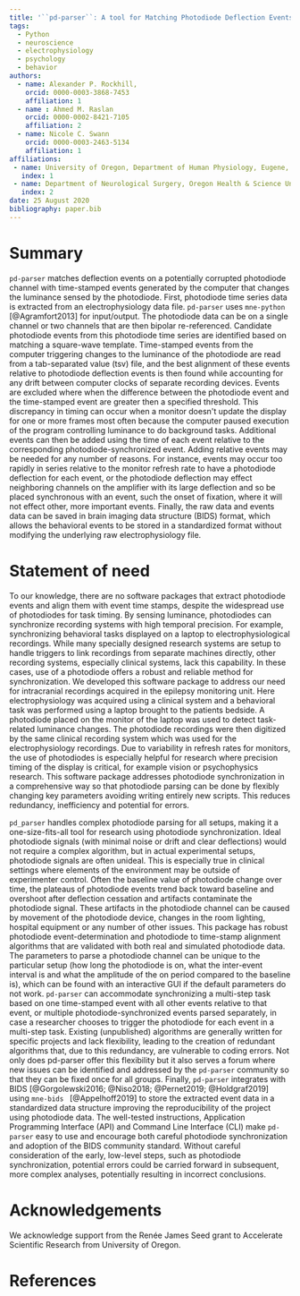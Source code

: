 ```yaml
---
title: '``pd-parser``: A tool for Matching Photodiode Deflection Events to Time-Stamped Events'
tags:
  - Python
  - neuroscience
  - electrophysiology
  - psychology
  - behavior
authors:
  - name: Alexander P. Rockhill, 
    orcid: 0000-0003-3868-7453
    affiliation: 1
  - name : Ahmed M. Raslan
    orcid: 0000-0002-8421-7105
    affiliation: 2
  - name: Nicole C. Swann
    orcid: 0000-0003-2463-5134
    affiliation: 1
affiliations:
 - name: University of Oregon, Department of Human Physiology, Eugene, Oregon.
   index: 1
 - name: Department of Neurological Surgery, Oregon Health & Science University, Portland, Oregon.
   index: 2
date: 25 August 2020
bibliography: paper.bib
---
```


# Summary

``pd-parser`` matches deflection events on a potentially corrupted photodiode channel with time-stamped events generated by the computer that changes the luminance sensed by the photodiode. First, photodiode time series data is extracted from an electrophysiology data file. ``pd-parser`` uses ``mne-python`` [@Agramfort2013] for input/output. The photodiode data can be on a single channel or two channels that are then bipolar re-referenced. Candidate photodiode events from this photodiode time series are identified based on matching a square-wave template. Time-stamped events from the computer triggering changes to the luminance of the photodiode are read from a tab-separated value (tsv) file, and the best alignment of these events relative to photodiode deflection events is then found while accounting for any drift between computer clocks of separate recording devices. Events are excluded where when the difference between the photodiode event and the time-stamped event are greater then a specified threshold. This discrepancy in timing can occur when a monitor doesn't update the display for one or more frames most often because the computer paused execution of the program controlling luminance to do background tasks. Additional events can then be added using the time of each event relative to the corresponding photodiode-synchronized event. Adding relative events may be needed for any number of reasons. For instance, events may occur too rapidly in series relative to the monitor refresh rate to have a photodiode deflection for each event, or the photodiode deflection may effect neighboring channels on the amplifier with its large deflection and so be placed synchronous with an event, such the onset of fixation, where it will not effect other, more important events. Finally, the raw data and events data can be saved in brain imaging data structure (BIDS) format, which allows the behavioral events to be stored in a standardized format without modifying the underlying raw electrophysiology file.

# Statement of need 

To our knowledge, there are no software packages that extract photodiode events and align them with event time stamps, despite the widespread use of photodiodes for task timing. By sensing luminance, photodiodes can synchronize recording systems with high temporal precision. For example, synchronizing behavioral tasks displayed on a laptop to electrophysiological recordings. While many specially designed research systems are setup to handle triggers to link recordings from separate machines directly, other recording systems, especially clinical systems, lack this capability. In these cases, use of a photodiode offers a robust and reliable method for synchronization. We developed this software package to address our need for intracranial recordings acquired in the epilepsy monitoring unit. Here electrophysiology was acquired using a clinical system and a behavioral task was performed using a laptop brought to the patients bedside. A photodiode placed on the monitor of the laptop was used to detect task-related luminance changes. The photodiode recordings were then digitized by the same clinical recording system which was used for the electrophysiology recordings. Due to variability in refresh rates for monitors, the use of photodiodes is especially helpful for research where precision timing of the display is critical, for example vision or psychophysics research. This software package addresses photodiode synchronization in a comprehensive way so that photodiode parsing can be done by flexibly changing key parameters avoiding writing entirely new scripts. This reduces redundancy, inefficiency and potential for errors.

``pd_parser`` handles complex photodiode parsing for all setups, making it a one-size-fits-all tool for research using photodiode synchronization. Ideal photodiode signals (with minimal noise or drift and clear deflections) would not require a complex algorithm, but in actual experimental setups, photodiode signals are often unideal. This is especially true in clinical settings where elements of the environment may be outside of experimenter control. Often the baseline value of photodiode change over time, the plateaus of photodiode events trend back toward baseline and overshoot after deflection cessation and artifacts contaminate the photodiode signal. These artifacts in the photodiode channel can be caused by movement of the photodiode device, changes in the room lighting, hospital equipment or any number of other issues. This package has robust photodiode event-determination and photodiode to time-stamp alignment algorithms that are validated with both real and simulated photodiode data. The parameters to parse a photodiode channel can be unique to the particular setup (how long the photodiode is on, what the inter-event interval is and what the amplitude of the on period compared to the baseline is), which can be found with an interactive GUI if the default parameters do not work. ``pd-parser`` can accommodate synchronizing a multi-step task based on one time-stamped event with all other events relative to that event, or multiple photodiode-synchronized events parsed separately, in case a researcher chooses to trigger the photodiode for each event in a multi-step task. Existing (unpublished) algorithms are generally written for specific projects and lack flexibility, leading to the creation of redundant algorithms that, due to this redundancy, are vulnerable to coding errors. Not only does pd-parser offer this flexibility but it also serves a forum where new issues can be identified and addressed by the ``pd-parser`` community so that they can be fixed once for all groups. Finally, ``pd-parser`` integrates with BIDS [@Gorgolewski2016; @Niso2018; @Pernet2019; @Holdgraf2019] using ``mne-bids `` [@Appelhoff2019] to store the extracted event data in a standardized data structure improving the reproducibility of the project using photodiode data. The well-tested instructions, Application Programming Interface (API) and Command Line Interface (CLI) make ``pd-parser`` easy to use and encourage both careful photodiode synchronization and adoption of the BIDS community standard. Without careful consideration of the early, low-level steps, such as photodiode synchronization, potential errors could be carried forward in subsequent, more complex analyses, potentially resulting in incorrect conclusions.

# Acknowledgements

We acknowledge support from the Renée James Seed grant to Accelerate Scientific Research from University of Oregon.

# References